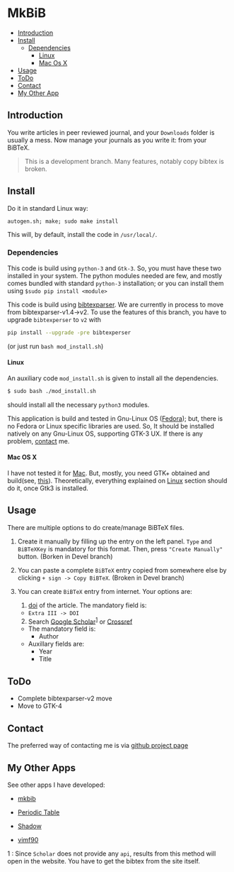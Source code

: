 # MkBiB
- [Introduction](#intro)
- [Install](#install)
  - [Dependencies](#depend)
    - [Linux](#linux)
    - [Mac Os X](mac)
- [Usage](#usage)
- [ToDo](#todo)
- [Contact](#contact)
- [My Other App](#app)

## Introduction

You write articles in peer reviewed journal, and your `Downloads` folder is usually a mess. Now
manage your journals as you write it: from your BiBTeX.
> This is a development branch. Many features, notably copy bibtex is broken.

## Install

Do it in standard Linux way:
```
autogen.sh; make; sudo make install
```
This will, by default, install the code in `/usr/local/`.
### Dependencies
This code is build using `python-3` and `Gtk-3`. So, you must have these two installed in your
system. The python modules needed are few, and mostly comes bundled with standard `python-3`
installation; or you can install them using `$sudo pip install <module>`

This code is build using [bibtexparser](https://bibtexparser.readthedocs.io/en/main/).
We are currently in process to move from bibtexparser-v1.4->v2.
To use the features of this branch, you have to upgrade `bibtexperser` to `v2` with
``` bash
pip install --upgrade -pre bibtexperser
```
(or just run `bash mod_install.sh`)
#### Linux
An auxiliary code `mod_install.sh` is given to install all the dependencies.

``` bash
$ sudo bash ./mod_install.sh
```
should install all the necessary `python3` modules.

This application is build and tested in Gnu-Linux OS ([Fedora](https://getfedora.org/)); but, there
is no Fedora or Linux specific libraries are used. So, It should be installed natively on any
Gnu-Linux OS, supporting GTK-3 UX. If there is any problem, [contact](#contact) me.

#### Mac OS X
I have not tested it for [Mac](http://www.apple.com/macos/sierra/). But, mostly, you need GTK+
obtained and build(see, [this](https://www.gtk.org/download/macos.php)). Theoretically, everything
explained on [Linux](#linux) section should do it, once Gtk3 is installed.

Usage
-----
There are multiple options to do create/manage BiBTeX files.
1. Create it manually by filling up the entry on the left panel. `Type` and `BiBTeXKey` is
   mandatory for this format. Then, press `"Create Manually"` button. (Borken in Devel branch)

2. You can paste a complete `BiBTeX` entry copied from somewhere else by clicking `+ sign -> Copy
   BiBTeX`. (Broken in Devel branch)

3. You can create `BiBTeX` entry from internet. Your options are:
    1. [doi](https://www.doi.org/) of the article. The mandatory field is:
      * `Extra III -> DOI`
    2. Search [Google Scholar](https://scholar.google.com)<sup>[1](#gsfoot)</sup>   or [Crossref](http://www.crossref.org/)
      * The mandatory field is:
        * Author
      * Auxillary fields are:
        * Year
        * Title

ToDo
----
- Complete bibtexparser-v2 move
- Move to GTK-4

Contact
-------
The preferred way of contacting me is via [github project page](https://github.com/rudrab/mkbib/issues)

My Other Apps
-------------
See other apps I have developed:

- [mkbib](http://rudrab.github.io/mkbib/)

- [Periodic Table](http://rudrab.github.io/PeriodicTable/)

- [Shadow](http://rudrab.github.io/Shadow/)

- [vimf90](http://rudrab.github.io/vimf90/)

<a name="gsfoot">1</a> : Since `Scholar` does not provide any `api`, results from this method will open in the
  website. You have to get the bibtex from the site itself.
